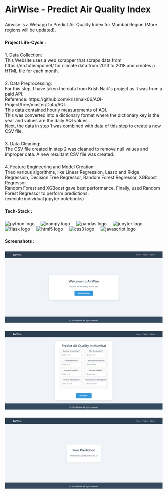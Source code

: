 <h1>AirWise - Predict Air Quality Index</h1>

###

<p align="left">Airwise is a Webapp to Predict Air Quality Index for Mumbai Region (More regions will be updated).</p>

###

<h4 align="left">Project Life-Cycle :</h4>

###

<p align="left">1. Data Collection:<br>This Website uses a web scrapper that scraps data from https://en.tutiempo.net/ for climate data from 2013 to 2018 and creates a HTML file for each month.</p>

###

<p align="left">2. Data Preprocessing:<br>For this step, I have taken the data from Krish Naik's project as it was from a paid API.<br>Reference: https://github.com/krishnaik06/AQI-Project/tree/master/Data/AQI.<br>This data contained hourly measurements of AQI.<br>This was converted into a dictionary format where the dictionary key is the year and values are the daily AQI values.<br>Next, the data in step 1 was combined with data of this step to create a new CSV file.</p>

###

<p align="left">3. Data Cleaning:<br>The CSV file created in step 2 was cleaned to remove null values and improper data. A new resultant CSV file was created.</p>

###

<p align="left">4.  Feature Engineering and Model Creation:<br>Tried various algorithms, like Linear Regression, Lasso and Ridge Regression, Decision Tree Regressor, Random Forest Regressor, XGBoost Regressor.<br>Random Forest and XGBoost gave best performance. Finally, used Random Forest Regressor to perform predictions.<br>(execute individual jupyter notebooks)</p>

###

<h4 align="left">Tech-Stack :</h4>

###

<div align="left">
  <img src="https://cdn.jsdelivr.net/gh/devicons/devicon/icons/python/python-original.svg" height="40" alt="python logo"  />
  <img width="12" />
  <img src="https://cdn.jsdelivr.net/gh/devicons/devicon/icons/numpy/numpy-original.svg" height="40" alt="numpy logo"  />
  <img width="12" />
  <img src="https://cdn.jsdelivr.net/gh/devicons/devicon/icons/pandas/pandas-original.svg" height="40" alt="pandas logo"  />
  <img width="12" />
  <img src="https://cdn.jsdelivr.net/gh/devicons/devicon/icons/jupyter/jupyter-original.svg" height="40" alt="jupyter logo"  />
  <img width="12" />
  <img src="https://cdn.jsdelivr.net/gh/devicons/devicon/icons/flask/flask-original.svg" height="40" alt="flask logo"  />
  <img width="12" />
  <img src="https://cdn.jsdelivr.net/gh/devicons/devicon/icons/html5/html5-original.svg" height="40" alt="html5 logo"  />
  <img width="12" />
  <img src="https://cdn.jsdelivr.net/gh/devicons/devicon/icons/css3/css3-original.svg" height="40" alt="css3 logo"  />
  <img width="12" />
  <img src="https://cdn.jsdelivr.net/gh/devicons/devicon/icons/javascript/javascript-original.svg" height="40" alt="javascript logo"  />
</div>

###

<h4 align="left">Screenshots :</h4>

###

<div align="center">
  <img src="https://github.com/Sanskarr25/AirWise/blob/main/images/Home.png"  />
</div>

###

<div align="center">
  <img src="https://github.com/Sanskarr25/AirWise/blob/main/images/predict_input.png"  />
</div>

###

<div align="center">
  <img src="https://github.com/Sanskarr25/AirWise/blob/main/images/predict_output.png"  />
</div>

###
